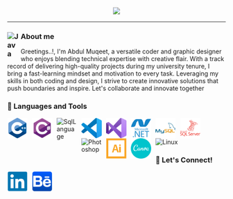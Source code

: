 <br>
<p align="center" style="margin-bottom: 0;">
  <!-- Typing SVG by DenverCoder1 - https://github.com/DenverCoder1/readme-typing-svg -->
  <a href="https://github.com/DenverCoder1/readme-typing-svg">
    <img src="https://readme-typing-svg.demolab.com?font=Poppins&weight=700&size=26&pause=1000&color=DC152B&center=true&random=false&width=1000&lines=WELCOME+TO+MY+GITHUB+PROFILE!" />
  </a>
</p>
<hr>

<h3><img align="left" alt="Java" width="26px" style="padding-right: 5px;" src="https://github.com/MuqeetSuhail/MuqeetSuhail/assets/128026033/f5f43be4-7a64-4171-8ea2-cfc583c41a24" />
About me </h3>
Greetings..!, I'm Abdul Muqeet, a versatile coder and graphic designer who enjoys blending technical expertise with creative flair. With a track record of delivering high-quality projects during my university tenure, I bring a fast-learning mindset and motivation to every task. Leveraging my skills in both coding and design, I strive to create innovative solutions that push boundaries and inspire. Let's collaborate and innovate together
<br>

### 🧰 Languages and Tools
<img align="left" alt="C++" width="47px" style="padding-right:10px;" src="https://raw.githubusercontent.com/devicons/devicon/master/icons/cplusplus/cplusplus-original.svg" alt="cplusplus"/>
<img align="left" alt="C#" width="47px" style="padding-right:10px;" src="https://raw.githubusercontent.com/devicons/devicon/master/icons/csharp/csharp-original.svg" alt="csharp"/>
<img align="left" alt="SqlLanguage" width="47px" style="padding-right:10px;" src="https://db.cs.uni-tuebingen.de/teaching/ws2223/sql-is-a-programming-language/logo.svg" alt="sqllang"/>
<img align="left" alt="Vscode" width="47px" style="padding-right:10px;" src="https://github.com/devicons/devicon/blob/v2.16.0/icons/vscode/vscode-original.svg" alt="vscode"/>
<img align="left" alt="VisualStudio" width="47px" style="padding-right:10px;" src="https://github.com/devicons/devicon/blob/v2.16.0/icons/visualstudio/visualstudio-original.svg" alt="visualstudio"/>
<img align="left" alt="Microsoft.netFramerwork" width="47px" style="padding-right:10px;" src="https://github.com/devicons/devicon/blob/v2.16.0/icons/dot-net/dot-net-plain-wordmark.svg" alt=".net"/>
<img align="left" alt="Mysql" width="47px" style="padding-right:10px;" src="https://github.com/devicons/devicon/blob/v2.16.0/icons/mysql/mysql-original-wordmark.svg" alt="mysql"/>
<img align="left" alt="MicrosoftSqlSever" width="47px" style="padding-right:10px;" src="https://github.com/devicons/devicon/blob/v2.16.0/icons/microsoftsqlserver/microsoftsqlserver-plain-wordmark.svg" alt="SqlServer"/>
<img align="left" alt="Photoshop" width="47px" style="padding-right:10px;" src="https://upload.wikimedia.org/wikipedia/commons/2/20/Photoshop_CC_icon.png" alt="ps"/>
<img align="left" alt="Illustrator" width="47" style="padding-right:10px;" src="https://github.com/devicons/devicon/blob/v2.16.0/icons/illustrator/illustrator-line.svg" alt="ai"/>
<img align="left" alt="Canva" width="47px" style="padding-right:10px;" src="https://github.com/devicons/devicon/blob/v2.16.0/icons/canva/canva-original.svg" alt="canva"/>
<img alt="Linux" width="47px" style="padding-right:10px;" src="https://cdn.jsdelivr.net/gh/devicons/devicon/icons/linux/linux-original.svg" alt="linux"/>

### 🌟 Let's Connect!

<a href="www.linkedin.com/in/innovativeabdulmuqeet/"><img align="left" alt="Linkedin" width="47px" style="padding-right:10px;" src="https://github.com/devicons/devicon/blob/v2.16.0/icons/linkedin/linkedin-original.svg" alt="linkedin"/></a>

<a href="https://www.behance.net/muqeetsuhail"> <img align="left" alt="Behance" width="47px" style="padding-right:10px;" src="https://github.com/devicons/devicon/blob/v2.16.0/icons/behance/behance-original.svg" alt="behance"/></a>

<br/>

